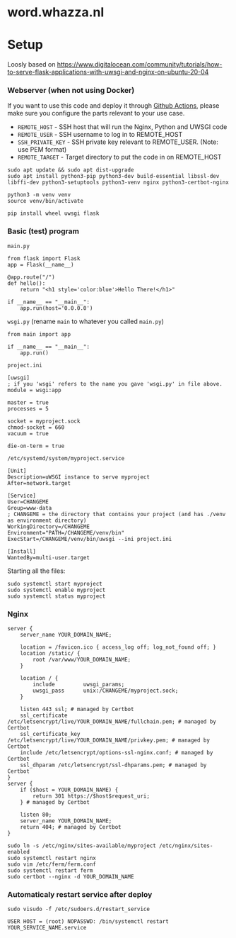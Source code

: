 # word.whazza.nl






# Setup
Loosly based on https://www.digitalocean.com/community/tutorials/how-to-serve-flask-applications-with-uwsgi-and-nginx-on-ubuntu-20-04

### Webserver (when not using Docker)
If you want to use this code and deploy it through [Github Actions](https://github.com/features/actions), please make sure you configure the parts relevant to your use case.

* `REMOTE_HOST` - SSH host that will run the Nginx, Python and UWSGI code
* `REMOTE_USER` - SSH username to log in to REMOTE_HOST
* `SSH_PRIVATE_KEY` - SSH private key relevant to REMOTE_USER. (Note: use PEM format)
* `REMOTE_TARGET` - Target directory to put the code in on REMOTE_HOST

```
sudo apt update && sudo apt dist-upgrade
sudo apt install python3-pip python3-dev build-essential libssl-dev libffi-dev python3-setuptools python3-venv nginx python3-certbot-nginx

python3 -m venv venv
source venv/bin/activate

pip install wheel uwsgi flask
```

### Basic (test) program
`main.py`
```
from flask import Flask
app = Flask(__name__)

@app.route("/")
def hello():
    return "<h1 style='color:blue'>Hello There!</h1>"

if __name__ == "__main__":
    app.run(host='0.0.0.0')
```

`wsgi.py` (rename `main` to whatever you called `main.py`)
```
from main import app

if __name__ == "__main__":
    app.run()
```

`project.ini`
```
[uwsgi]
; if you 'wsgi' refers to the name you gave 'wsgi.py' in file above.
module = wsgi:app

master = true
processes = 5

socket = myproject.sock
chmod-socket = 660
vacuum = true

die-on-term = true
```

`/etc/systemd/system/myproject.service`
```
[Unit]
Description=uWSGI instance to serve myproject
After=network.target

[Service]
User=CHANGEME
Group=www-data
; CHANGEME = the directory that contains your project (and has ./venv as environment directory)
WorkingDirectory=/CHANGEME
Environment="PATH=/CHANGEME/venv/bin"
ExecStart=/CHANGEME/venv/bin/uwsgi --ini project.ini

[Install]
WantedBy=multi-user.target
```

Starting all the files:
```
sudo systemctl start myproject
sudo systemctl enable myproject
sudo systemctl status myproject
```

### Nginx
```
server {
	server_name YOUR_DOMAIN_NAME;

	location = /favicon.ico { access_log off; log_not_found off; }
    location /static/ {
        root /var/www/YOUR_DOMAIN_NAME;
    }

	location / {
        include         uwsgi_params;
        uwsgi_pass      unix:/CHANGEME/myproject.sock;
	}

    listen 443 ssl; # managed by Certbot
    ssl_certificate /etc/letsencrypt/live/YOUR_DOMAIN_NAME/fullchain.pem; # managed by Certbot
    ssl_certificate_key /etc/letsencrypt/live/YOUR_DOMAIN_NAME/privkey.pem; # managed by Certbot
    include /etc/letsencrypt/options-ssl-nginx.conf; # managed by Certbot
    ssl_dhparam /etc/letsencrypt/ssl-dhparams.pem; # managed by Certbot
}
server {
    if ($host = YOUR_DOMAIN_NAME) {
        return 301 https://$host$request_uri;
    } # managed by Certbot

	listen 80;
	server_name YOUR_DOMAIN_NAME;
    return 404; # managed by Certbot
}
```

```
sudo ln -s /etc/nginx/sites-available/myproject /etc/nginx/sites-enabled
sudo systemctl restart nginx
sudo vim /etc/ferm/ferm.conf
sudo systemctl restart ferm
sudo certbot --nginx -d YOUR_DOMAIN_NAME
```

### Automaticaly restart service after deploy
`sudo visudo -f /etc/sudoers.d/restart_service`
```
USER HOST = (root) NOPASSWD: /bin/systemctl restart YOUR_SERVICE_NAME.service
```
